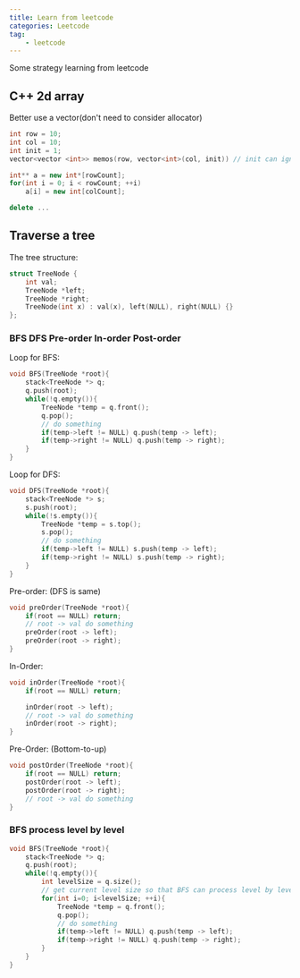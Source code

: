 ```yaml
---
title: Learn from leetcode
categories: Leetcode
tag:
    - leetcode
---
```


Some strategy learning from leetcode

## C++ 2d array

Better use a vector(don't need to consider allocator)

```cpp
int row = 10;
int col = 10;
int init = 1;
vector<vector <int>> memos(row, vector<int>(col, init)) // init can ignore
```

```cpp
int** a = new int*[rowCount];
for(int i = 0; i < rowCount; ++i)
    a[i] = new int[colCount];

delete ...
```

## Traverse a tree

The tree structure:

```cpp
struct TreeNode {
    int val;
    TreeNode *left;
    TreeNode *right;
    TreeNode(int x) : val(x), left(NULL), right(NULL) {}
};
```

### BFS DFS Pre-order In-order Post-order

Loop for BFS:

```cpp
void BFS(TreeNode *root){
    stack<TreeNode *> q;
    q.push(root);
    while(!q.empty()){
        TreeNode *temp = q.front();
        q.pop();
        // do something
        if(temp->left != NULL) q.push(temp -> left);
        if(temp->right != NULL) q.push(temp -> right);
    }
}
```

Loop for DFS:

```cpp
void DFS(TreeNode *root){
    stack<TreeNode *> s;
    s.push(root);
    while(!s.empty()){
        TreeNode *temp = s.top();
        s.pop();
        // do something
        if(temp->left != NULL) s.push(temp -> left);
        if(temp->right != NULL) s.push(temp -> right);
    }
}
```

Pre-order: (DFS is same)

```cpp
void preOrder(TreeNode *root){
    if(root == NULL) return;
    // root -> val do something
    preOrder(root -> left);
    preOrder(root -> right);
}
```

In-Order:

```cpp
void inOrder(TreeNode *root){
    if(root == NULL) return;

    inOrder(root -> left);
    // root -> val do something
    inOrder(root -> right);
}
```

Pre-Order: (Bottom-to-up)

```cpp
void postOrder(TreeNode *root){
    if(root == NULL) return;
    postOrder(root -> left);
    postOrder(root -> right);
    // root -> val do something
}
```

### BFS process level by level

```cpp
void BFS(TreeNode *root){
    stack<TreeNode *> q;
    q.push(root);
    while(!q.empty()){
        int levelSize = q.size();
        // get current level size so that BFS can process level by level
        for(int i=0; i<levelSize; ++i){
            TreeNode *temp = q.front();
            q.pop();
            // do something
            if(temp->left != NULL) q.push(temp -> left);
            if(temp->right != NULL) q.push(temp -> right);
        }
    }
}
```
